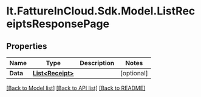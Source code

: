 # It.FattureInCloud.Sdk.Model.ListReceiptsResponsePage

## Properties

Name | Type | Description | Notes
------------ | ------------- | ------------- | -------------
**Data** | [**List&lt;Receipt&gt;**](Receipt.md) |  | [optional] 

[[Back to Model list]](../../README.md#documentation-for-models) [[Back to API list]](../../README.md#documentation-for-api-endpoints) [[Back to README]](../../README.md)

